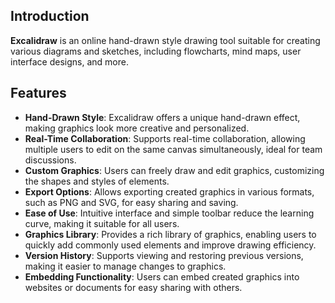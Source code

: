 ## Introduction

**Excalidraw** is an online hand-drawn style drawing tool suitable for creating various diagrams and sketches, including flowcharts, mind maps, user interface designs, and more.

## Features

- **Hand-Drawn Style**: Excalidraw offers a unique hand-drawn effect, making graphics look more creative and personalized.
- **Real-Time Collaboration**: Supports real-time collaboration, allowing multiple users to edit on the same canvas simultaneously, ideal for team discussions.
- **Custom Graphics**: Users can freely draw and edit graphics, customizing the shapes and styles of elements.
- **Export Options**: Allows exporting created graphics in various formats, such as PNG and SVG, for easy sharing and saving.
- **Ease of Use**: Intuitive interface and simple toolbar reduce the learning curve, making it suitable for all users.
- **Graphics Library**: Provides a rich library of graphics, enabling users to quickly add commonly used elements and improve drawing efficiency.
- **Version History**: Supports viewing and restoring previous versions, making it easier to manage changes to graphics.
- **Embedding Functionality**: Users can embed created graphics into websites or documents for easy sharing with others.
